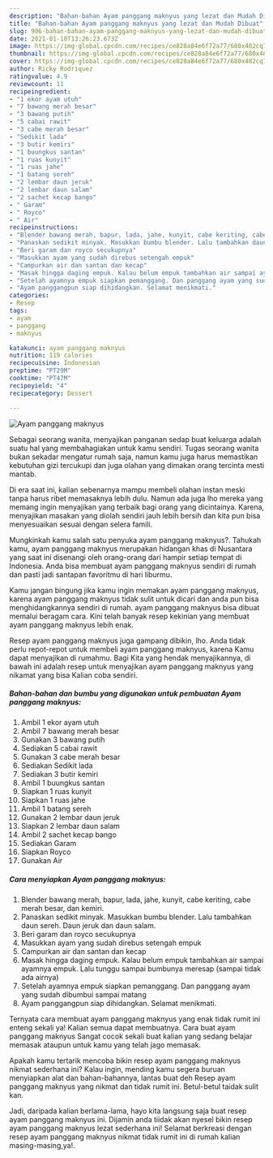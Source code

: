```yaml
---
description: "Bahan-bahan Ayam panggang maknyus yang lezat dan Mudah Dibuat"
title: "Bahan-bahan Ayam panggang maknyus yang lezat dan Mudah Dibuat"
slug: 906-bahan-bahan-ayam-panggang-maknyus-yang-lezat-dan-mudah-dibuat
date: 2021-01-18T13:26:23.673Z
image: https://img-global.cpcdn.com/recipes/ce828a84e6f72a77/680x482cq70/ayam-panggang-maknyus-foto-resep-utama.jpg
thumbnail: https://img-global.cpcdn.com/recipes/ce828a84e6f72a77/680x482cq70/ayam-panggang-maknyus-foto-resep-utama.jpg
cover: https://img-global.cpcdn.com/recipes/ce828a84e6f72a77/680x482cq70/ayam-panggang-maknyus-foto-resep-utama.jpg
author: Ricky Rodriquez
ratingvalue: 4.9
reviewcount: 11
recipeingredient:
- "1 ekor ayam utuh"
- "7 bawang merah besar"
- "3 bawang putih"
- "5 cabai rawit"
- "3 cabe merah besar"
- "Sedikit lada"
- "3 butir kemiri"
- "1 buungkus santan"
- "1 ruas kunyit"
- "1 ruas jahe"
- "1 batang sereh"
- "2 lembar daun jeruk"
- "2 lembar daun salam"
- "2 sachet kecap bango"
- " Garam"
- " Royco"
- " Air"
recipeinstructions:
- "Blender bawang merah, bapur, lada, jahe, kunyit, cabe keriting, cabe merah besar, dan kemiri."
- "Panaskan sedikit minyak. Masukkan bumbu blender. Lalu tambahkan daun sereh. Daun jeruk dan daun salam."
- "Beri garam dan royco secukupnya"
- "Masukkan ayam yang sudah direbus setengah empuk"
- "Campurkan air dan santan dan kecap"
- "Masak hingga daging empuk. Kalau belum empuk tambahkan air sampai ayamnya empuk. Lalu tunggu sampai bumbunya meresap (sampai tidak ada airnya)"
- "Setelah ayamnya empuk siapkan pemanggang. Dan panggang ayam yang sudah dibumbui sampai matang"
- "Ayam panggangpun siap dihidangkan. Selamat menikmati."
categories:
- Resep
tags:
- ayam
- panggang
- maknyus

katakunci: ayam panggang maknyus 
nutrition: 119 calories
recipecuisine: Indonesian
preptime: "PT29M"
cooktime: "PT47M"
recipeyield: "4"
recipecategory: Dessert

---
```



![Ayam panggang maknyus](https://img-global.cpcdn.com/recipes/ce828a84e6f72a77/680x482cq70/ayam-panggang-maknyus-foto-resep-utama.jpg)

Sebagai seorang wanita, menyajikan panganan sedap buat keluarga adalah suatu hal yang membahagiakan untuk kamu sendiri. Tugas seorang  wanita bukan sekadar mengatur rumah saja, namun kamu juga harus memastikan kebutuhan gizi tercukupi dan juga olahan yang dimakan orang tercinta mesti mantab.

Di era  saat ini, kalian sebenarnya mampu membeli olahan instan meski tanpa harus ribet memasaknya lebih dulu. Namun ada juga lho mereka yang memang ingin menyajikan yang terbaik bagi orang yang dicintainya. Karena, menyajikan masakan yang diolah sendiri jauh lebih bersih dan kita pun bisa menyesuaikan sesuai dengan selera famili. 



Mungkinkah kamu salah satu penyuka ayam panggang maknyus?. Tahukah kamu, ayam panggang maknyus merupakan hidangan khas di Nusantara yang saat ini disenangi oleh orang-orang dari hampir setiap tempat di Indonesia. Anda bisa membuat ayam panggang maknyus sendiri di rumah dan pasti jadi santapan favoritmu di hari liburmu.

Kamu jangan bingung jika kamu ingin memakan ayam panggang maknyus, karena ayam panggang maknyus tidak sulit untuk dicari dan anda pun bisa menghidangkannya sendiri di rumah. ayam panggang maknyus bisa dibuat memalui beragam cara. Kini telah banyak resep kekinian yang membuat ayam panggang maknyus lebih enak.

Resep ayam panggang maknyus juga gampang dibikin, lho. Anda tidak perlu repot-repot untuk membeli ayam panggang maknyus, karena Kamu dapat menyajikan di rumahmu. Bagi Kita yang hendak menyajikannya, di bawah ini adalah resep untuk menyajikan ayam panggang maknyus yang nikamat yang bisa Kalian coba sendiri.

<!--inarticleads1-->

##### Bahan-bahan dan bumbu yang digunakan untuk pembuatan Ayam panggang maknyus:

1. Ambil 1 ekor ayam utuh
1. Ambil 7 bawang merah besar
1. Gunakan 3 bawang putih
1. Sediakan 5 cabai rawit
1. Gunakan 3 cabe merah besar
1. Sediakan Sedikit lada
1. Sediakan 3 butir kemiri
1. Ambil 1 buungkus santan
1. Siapkan 1 ruas kunyit
1. Siapkan 1 ruas jahe
1. Ambil 1 batang sereh
1. Gunakan 2 lembar daun jeruk
1. Siapkan 2 lembar daun salam
1. Ambil 2 sachet kecap bango
1. Sediakan  Garam
1. Siapkan  Royco
1. Gunakan  Air




<!--inarticleads2-->

##### Cara menyiapkan Ayam panggang maknyus:

1. Blender bawang merah, bapur, lada, jahe, kunyit, cabe keriting, cabe merah besar, dan kemiri.
1. Panaskan sedikit minyak. Masukkan bumbu blender. Lalu tambahkan daun sereh. Daun jeruk dan daun salam.
1. Beri garam dan royco secukupnya
1. Masukkan ayam yang sudah direbus setengah empuk
1. Campurkan air dan santan dan kecap
1. Masak hingga daging empuk. Kalau belum empuk tambahkan air sampai ayamnya empuk. Lalu tunggu sampai bumbunya meresap (sampai tidak ada airnya)
1. Setelah ayamnya empuk siapkan pemanggang. Dan panggang ayam yang sudah dibumbui sampai matang
1. Ayam panggangpun siap dihidangkan. Selamat menikmati.




Ternyata cara membuat ayam panggang maknyus yang enak tidak rumit ini enteng sekali ya! Kalian semua dapat membuatnya. Cara buat ayam panggang maknyus Sangat cocok sekali buat kalian yang sedang belajar memasak ataupun untuk kamu yang telah jago memasak.

Apakah kamu tertarik mencoba bikin resep ayam panggang maknyus nikmat sederhana ini? Kalau ingin, mending kamu segera buruan menyiapkan alat dan bahan-bahannya, lantas buat deh Resep ayam panggang maknyus yang nikmat dan tidak rumit ini. Betul-betul taidak sulit kan. 

Jadi, daripada kalian berlama-lama, hayo kita langsung saja buat resep ayam panggang maknyus ini. Dijamin anda tiidak akan nyesel bikin resep ayam panggang maknyus lezat sederhana ini! Selamat berkreasi dengan resep ayam panggang maknyus nikmat tidak rumit ini di rumah kalian masing-masing,ya!.

